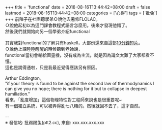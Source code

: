 +++
title = 'functional'
date = 2018-08-16T13:44:42+08:00
draft = false
lastmod = 2018-08-16T13:44:42+08:00
categories = ['心得']
tags = ['批兔']
+++
前陣子在社團聽學弟Ｏ說他去暑修FLOLAC，<br>
Ｏ說他起初以為這門課會教程式語言怎麼用，後來才發現他錯了。<br>
然後我們就開始向另一個學弟介紹functional<br>
<br>
其實我對functional的了解只有haskell，大部份還來自這部[10分鐘短片](https://www.youtube.com/watch?v=RqvCNb7fKsg)。
<br>
Ｏ說他上課睡睡醒醒的時候聽到老師說，<br>
functional當初會輸給圖靈機，沒有成為主流，就是因為論文太難了大家都看不懂。<br>
這也是說得通啦，只是我最近覺得應該另有原因。<br>
<br>
Arthur Eddington,<br>
"if your theory is found to be against the second law of thermodynamics I can give you no hope; there is nothing for it but to collapse in deepest humiliation."<br>
看來，「亂度增加」這個物理特性對工程師來說也是很重要呢~<br>
有一個獨立系統，可以被弄得亂七八糟的。然後就回不去了，這才自然。<br>
<br>
--<br>
※ 發信站: 批踢踢兔(ptt2.cc), 來自: xxx.xxx.xxx.xxx<br>
